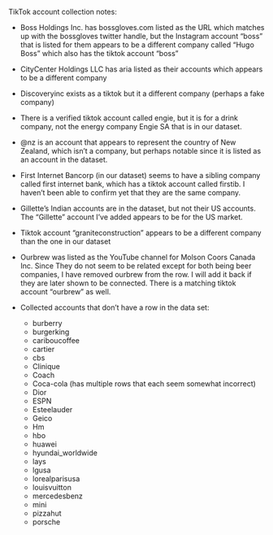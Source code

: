 TikTok account collection notes:

- Boss Holdings Inc. has bossgloves.com listed as the URL which matches up with the bossgloves twitter handle, but the Instagram account “boss” that is listed for them appears to be a different company called “Hugo Boss” which also has the tiktok account “boss”
- CityCenter Holdings LLC has aria listed as their accounts which appears to be a different company
- Discoveryinc exists as a tiktok but it a different company (perhaps a fake company)
- There is a verified tiktok account called engie, but it is for a drink company, not the energy company Engie SA that is in our dataset.
- @nz is an account that appears to represent the country of New Zealand, which isn’t a company, but perhaps notable since it is listed as an account in the dataset.
- First Internet Bancorp (in our dataset) seems to have a sibling company called first internet bank, which has a tiktok account called firstib. I haven’t been able to confirm yet that they are the same company.
- Gillette’s Indian accounts are in the dataset, but not their US accounts. The “Gillette” account I’ve added appears to be for the US market.
- Tiktok account “graniteconstruction” appears to be a different company than the one in our dataset
- Ourbrew was listed as the YouTube channel for Molson Coors Canada Inc. Since They do not seem to be related except for both being beer companies, I have removed ourbrew from the row. I will add it back if they are later shown to be connected. There is a matching tiktok account “ourbrew” as well.

- Collected accounts that don’t have a row in the data set:
  - burberry
  -	burgerking
  -	cariboucoffee
  -	cartier
  -	cbs
  -	Clinique
  -	Coach
  -	Coca-cola (has multiple rows that each seem somewhat incorrect)
  -	Dior
  -	ESPN
  -	Esteelauder
  -	Geico
  -	Hm
  -	hbo
  -	huawei
  -	hyundai_worldwide
  -	lays
  -	lgusa
  -	lorealparisusa
  -	louisvuitton
  -	mercedesbenz
  -	mini
  -	pizzahut
  -	porsche

